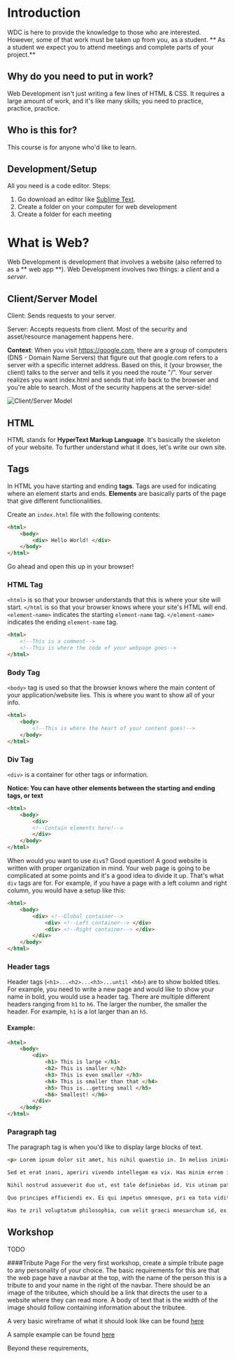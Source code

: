 # Introduction
WDC is here to provide the knowledge to those who are interested. However, some of that work must be taken up from you, as a student. ** As a student we expect you to attend meetings and complete parts of your project.**

## Why do you need to put in work?
Web Development isn't just writing a few lines of HTML & CSS. It requires a large amount of work, and it's like many skills; you need to practice, practice, practice.

## Who is this for?
This course is for anyone who'd like to learn.

## Development/Setup

All you need is a code editor.
Steps:
1. Go download an editor like [Sublime Text](https://www.sublimetext.com). 
2. Create a folder on your computer for web development
3. Create a folder for each meeting

# What is Web?
Web Development is development that involves a website (also referred to as a ** web app **).
Web Development involves two things: a *client* and a *server*.

## Client/Server Model
Client: Sends requests to your server. 

Server: Accepts requests from client. Most of the security and asset/resource management happens here.

**Context**: When you visit https://google.com, there are a group of computers (DNS - Domain Name Servers) that figure out that google.com refers to a server with a specific internet address. Based on this, it (your browser, the client) talks to the server and tells it you need the route "/". Your server realizes you want index.html and sends that info back to the browser and you're able to search. Most of the security happens at the server-side!

![Client/Server Model](https://upload.wikimedia.org/wikipedia/commons/thumb/c/c9/Client-server-model.svg/1200px-Client-server-model.svg.png)

## HTML

HTML stands for **HyperText Markup Language**. It's basically the skeleton of your website. To further understand what it does, let's write our own site.

## Tags

In HTML you have starting and ending **tags**. Tags are used for indicating where an element starts and ends. **Elements** are basically parts of the page that give different functionalities. 

Create an `index.html` file with the following contents:
```html
<html>
    <body>
        <div> Hello World! </div>
    </body>
</html>
```

Go ahead and open this up in your browser!

### HTML Tag
`<html>` is so that your browser understands that this is where your site will start.
`</html` is so that your browser knows where your site's HTML will end. `<element-name>` indicates the starting `element-name` tag. `</element-name>` indicates the ending `element-name` tag.

```html
<html>
    <!--This is a comment-->
    <!--This is where the code of your webpage goes-->
</html>
```

### Body Tag
`<body>` tag is used so that the browser knows where the main content of your application/website lies. This is where you want to show all of your info.
```html
<html>
    <body>
        <!--This is where the heart of your content goes!-->
    </body>
</html>
```


### Div Tag
`<div>` is a container for other tags or information. 

**Notice: You can have other elements between the starting and ending tags, or text**
```html
<html>
    <body>
        <div>
        <!--Contain elements here!-->
        </div>
    </body>
</html>
```
When would you want to use `div`s?
Good question! A good website is written with proper organization in mind. Your web page is going to be complicated at some points and it's a good idea to divide it up. That's what `div` tags are for. For example, if you have a page with a left column and right column, you would have a setup like this:
```html
<html>
    <body>
        <div> <!--Global container-->
            <div> <!--Left container--> </div>
            <div> <!--Right container--> </div>
        </div>
    </body>
</html>
```

### Header tags
Header tags (`<h1>...<h2>...<h3>...until <h6>`) are to show bolded titles. For example, you need to write a new page and would like to show your name in bold, you would use a header tag. There are multiple different headers ranging from `h1` to `h6`. The larger the number, the smaller the header. For example, `h1` is a lot larger than an `h5`.

#### Example:
```html
<html>
    <body>
        <div>
            <h1> This is large </h1>
            <h2> This is smaller </h2>
            <h3> This is even smaller </h3>
            <h4> This is smaller than that </h4>
            <h5> This is...getting small </h5>
            <h6> Smallest! </h6>
        </div>
    </body>
</html>
```

### Paragraph tag

The paragraph tag is when you'd like to display large blocks of text. 
```html
<p> Lorem ipsum dolor sit amet, his nihil quaestio in. In melius inimicus constituto nam. Ludus voluptua vel ea, agam persius propriae mei ex, nisl esse mucius at vis. Sed delectus ponderum recusabo te.

Sed et erat inani, aperiri vivendo intellegam ea vix. Has minim errem id, eos ei epicurei tacimates voluptatibus. Deserunt quaestio no est, ea nec feugiat instructior. An hinc quaestio per, debet vocent comprehensam est cu. Sit paulo nostro detracto at.

Nihil nostrud assueverit duo ut, est tale definiebas id. Vis utinam patrioque urbanitas ad. Has ad quem ubique veritus. Quod sensibus concludaturque at pri, mea audiam malorum cu. Ei vim quod errem sensibus, per habeo soleat omittam cu.

Quo principes efficiendi ex. Ei qui impetus omnesque, pri ea tota vidit dicant. Nibh debet expetenda nec ex, ad decore reformidans has. Duo lorem delicatissimi ut.

Has te zril voluptatum philosophia, cum velit graeci mnesarchum id, ex his nulla maiestatis. Usu no assum propriae theophrastus. Mazim quidam pri ut, gloriatur concludaturque quo cu. At purto lorem eos. Ne dicunt reprimique usu, mea ea suavitate constituto, sea no essent concludaturque. Melius prodesset nec ne, eu equidem honestatis mea, diam utamur id vim. Postulant contentiones pri no. </p>
```

## Workshop
TODO

####Tribute Page
For the very first workshop, create a simple tribute page to any personality of your choice. The basic requirements for this are that the web page have a navbar at the top, with the name of the person this is a tribute to and your name in the right of the navbar. There should be an image of the tributee, which should be a link that directs the user to a website where they can read more. A body of text that is the width of the image should follow containing information about the tributee. 

A very basic wireframe of what it should look like can be found [here](http://imgur.com/a/zQvBy)

A sample example can be found [here](https://codepen.io/redixhumayun/pen/pyGByG)

Beyond these requirements, 
